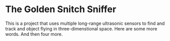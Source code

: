 # The Golden Snitch Sniffer

This is a project that uses multiple long-range ultrasonic sensors to find and track
and object flying in three-dimenstional space.  Here are some more words.
And then four more.
